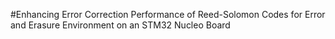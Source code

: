 #Enhancing Error Correction Performance of Reed-Solomon Codes for Error and Erasure Environment on an STM32 Nucleo Board
